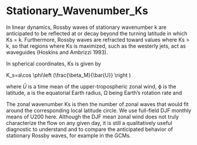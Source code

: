 # Stationary_Wavenumber_Ks

In linear dynamics, Rossby waves of stationary wavenumber k are anticipated to be reflected at or decay beyond the turning latitude in which Ks = k. 
Furthermore, Rossby waves are refracted toward values where Ks > k, 
so that regions where Ks is maximized, such as the westerly jets, act as waveguides (Hoskins and Ambrizzi 1993). 

In spherical coordinates, Ks is given by

K_s=a\cos \phi\left (\frac{\beta_M}{\bar{U}} \right )

where $\bar{U}$ is a time mean of the upper-tropospheric zonal wind, ϕ is the latitude, a is the equatorial Earth radius, Ω being Earth’s rotation rate and

The zonal wavenumber Ks is then the number of zonal waves that would fit around the corresponding local latitude circle. We use full-field DJF monthly means of U200 here. Although the DJF mean zonal wind does not truly characterize the flow on any given day, it is still a qualitatively useful diagnostic to understand and to compare the anticipated behavior of stationary Rossby waves, for example in the GCMs.
